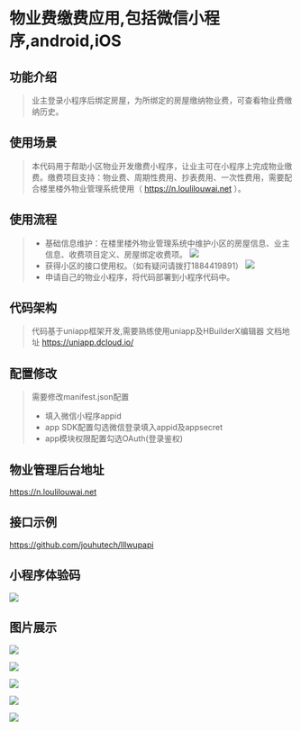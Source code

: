 # 物业费缴费应用,包括微信小程序,android,iOS
## 功能介绍
> 业主登录小程序后绑定房屋，为所绑定的房屋缴纳物业费，可查看物业费缴纳历史。
## 使用场景
> 本代码用于帮助小区物业开发缴费小程序，让业主可在小程序上完成物业缴费。缴费项目支持：物业费、周期性费用、抄表费用、一次性费用，需要配合楼里楼外物业管理系统使用（ https://n.loulilouwai.net ）。
## 使用流程
> * 基础信息维护：在楼里楼外物业管理系统中维护小区的房屋信息、业主信息、收费项目定义、房屋绑定收费项。
![](https://jouhu.com/lllwupimg/使用流程-1.png)
> * 获得小区的接口使用权。（如有疑问请拨打1884419891）
![](https://jouhu.com/lllwupimg/使用流程-2.png)
> * 申请自己的物业小程序，将代码部署到小程序代码中。
## 代码架构
> 代码基于uniapp框架开发,需要熟练使用uniapp及HBuilderX编辑器 文档地址 https://uniapp.dcloud.io/
## 配置修改
> 需要修改manifest.json配置
> * 填入微信小程序appid
> * app SDK配置勾选微信登录填入appid及appsecret
> * app模块权限配置勾选OAuth(登录鉴权)
## 物业管理后台地址
https://n.loulilouwai.net
## 接口示例
https://github.com/jouhutech/lllwupapi
## 小程序体验码
![](https://jouhu.com/lllwupimg/物业费小程序码.jpg)
## 图片展示

![](https://jouhu.com/lllwupimg/11.jpg)

![](https://jouhu.com/lllwupimg/22.jpg)

![](https://jouhu.com/lllwupimg/33.jpg)

![](https://jouhu.com/lllwupimg/44.jpg)

![](https://jouhu.com/lllwupimg/55.jpg)
